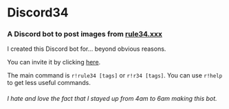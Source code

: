 # Discord34
### A Discord bot to post images from [rule34.xxx](https://www.rule34.xxx/)

I created this Discord bot for... beyond obvious reasons.

You can invite it by clicking [here](https://discord.com/api/oauth2/authorize?client_id=833280151730126848&permissions=388160&scope=bot).

The main command is `r!rule34 [tags]` or `r!r34 [tags]`. You can use `r!help` to get less useful commands.

###### I hate and love the fact that I stayed up from 4am to 6am making this bot.
